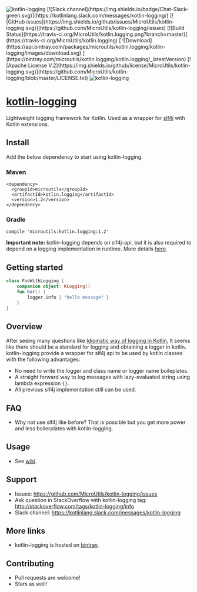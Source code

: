 <img alt="kotlin-logging" src="https://raw.githubusercontent.com/MicroUtils/kotlin-logging/master/src/main/resources/kotlin-logging.png">
[![Slack channel](https://img.shields.io/badge/Chat-Slack-green.svg)](https://kotlinlang.slack.com/messages/kotlin-logging/)
[![GitHub issues](https://img.shields.io/github/issues/MicroUtils/kotlin-logging.svg)](https://github.com/MicroUtils/kotlin-logging/issues)
[![Build Status](https://travis-ci.org/MicroUtils/kotlin.logging.png?branch=master)](https://travis-ci.org/MicroUtils/kotlin.logging)
[ ![Download](https://api.bintray.com/packages/microutils/kotlin.logging/kotlin-logging/images/download.svg) ](https://bintray.com/microutils/kotlin.logging/kotlin.logging/_latestVersion)
[![Apache License V.2](https://img.shields.io/github/license/MicroUtils/kotlin-logging.svg)](https://github.com/MicroUtils/kotlin-logging/blob/master/LICENSE.txt)

<img alt="kotlin-logging" src="https://github.com/MicroUtils/kotlin-logging/blob/master/src/main/resources/sleeping-stars.gif">

# [kotlin-logging](https://github.com/MicroUtils/kotlin-logging)

Lightweight logging framework for Kotlin.
Used as a wrapper for [slf4j](http://www.slf4j.org/) with Kotlin extensions.

## Install

Add the below dependency to start using kotlin-logging.

### Maven
```
<dependency>
  <groupId>microutils</groupId>
  <artifactId>kotlin.logging</artifactId>
  <version>1.2</version>
</dependency>
```
### Gradle
```
compile 'microutils:kotlin.logging:1.2'
```

**Important note:** kotlin-logging depends on slf4j-api, but it is also required to depend on a logging implementation in runtime. More details [here](http://saltnlight5.blogspot.co.il/2013/08/how-to-configure-slf4j-with-different.html).

## Getting started
 
```Kotlin
class FooWithLogging {
    companion object: KLogging()
    fun bar() {
        logger.info { "hello message" }
    }
}
```

## Overview

After seeing many questions like [Idiomatic way of logging in Kotlin](http://stackoverflow.com/questions/34416869/idiomatic-way-of-logging-in-kotlin), It seems like there should be a standard for logging and obtaining a logger in kotlin. kotlin-logging provide a wrapper for slf4j api to be used by kotlin classes with the following advantages:
  - No need to write the logger and class name or logger name boileplates.
  - A straight forward way to log messages with lazy-evaluated string using lambda expression `{}`.
  - All previous slf4j implementation still can be used.

## FAQ

- Why not use slf4j like before? That is possible but you get more power and less boilerplates with kotlin-logging.

## Usage

- See [wiki](https://github.com/MicroUtils/kotlin-logging/wiki).

## Support

- Issues: https://github.com/MicroUtils/kotlin-logging/issues
- Ask question in StackOverflow with kotlin-logging tag: http://stackoverflow.com/tags/kotlin-logging/info
- Slack channel: https://kotlinlang.slack.com/messages/kotlin-logging

## More links

- kotlin-logging is hosted on [bintray](https://bintray.com/microutils/kotlin.logging/kotlin-logging/view).

## Contributing

- Pull requests are welcome!
- Stars as well!

